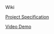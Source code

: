 Wiki

[Project Specification](https://cs50.harvard.edu/web/2020/projects/1/wiki/)

[Video Demo](https://www.youtube.com/watch?v=ndfecLOszrY)
